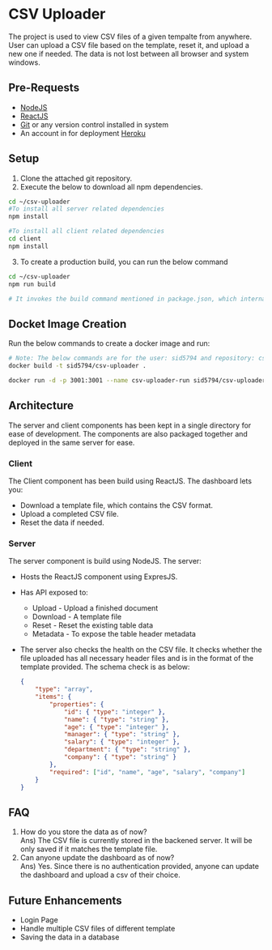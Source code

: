 # CSV Uploader

The project is used to view CSV files of a given tempalte from anywhere. User can upload a CSV file based on the template, reset it, and upload a new one if needed. The data is not lost between all browser and system windows. 

## Pre-Requests
* [NodeJS](https://nodejs.org/en/)
* [ReactJS](https://reactjs.org/)
* [Git](https://git-scm.com/) or any version control installed in system
* An account in for deployment [Heroku](https://heroku.com/)

## Setup
1. Clone the attached git repository.
2. Execute the below to download all npm dependencies.
```bash
cd ~/csv-uploader
#To install all server related dependencies
npm install

#To install all client related dependencies
cd client
npm install
```
3. To create a production build, you can run the below command
```bash
cd ~/csv-uploader
npm run build

# It invokes the build command mentioned in package.json, which internally calls: cd client && npm install && npm run build
```

## Docket Image Creation
Run the below commands to create a docker image and run:
```bash
# Note: The below commands are for the user: sid5794 and repository: csv-uploader
docker build -t sid5794/csv-uploader .

docker run -d -p 3001:3001 --name csv-uploader-run sid5794/csv-uploader
```

## Architecture

The server and client components has been kept in a single directory for ease of development. The components are also packaged together and deployed in the same server for ease. 

### Client
The Client component has been build using ReactJS. The dashboard lets you:
* Download a template file, which contains the CSV format.
* Upload a completed CSV file.
* Reset the data if needed.

### Server
The server component is build using NodeJS. The server:
* Hosts the ReactJS component using ExpresJS.
* Has API exposed to:
    
    * Upload - Upload a finished document
    * Download - A template file
    * Reset - Reset the existing table data
    * Metadata - To expose the table header metadata

* The server also checks the health on the CSV file. It checks whether the file uploaded has all necessary header files and is in the format of the template provided. The schema check is as below:

    ```json
    {
        "type": "array",
        "items": {
            "properties": {
                "id": { "type": "integer" },
                "name": { "type": "string" },
                "age": { "type": "integer" },
                "manager": { "type": "string" },
                "salary": { "type": "integer" },
                "department": { "type": "string" },
                "company": { "type": "string" }
            },
            "required": ["id", "name", "age", "salary", "company"]
        }
    }
    ```

## FAQ

1. How do you store the data as of now?<br/>
Ans) The CSV file is currently stored in the backened server. It will be only saved if it matches the template file.
2. Can anyone update the dashboard as of now?<br/>
Ans) Yes. Since there is no authentication provided, anyone can update the dashboard and upload a csv of their choice.

## Future Enhancements
* Login Page
* Handle multiple CSV files of different template
* Saving the data in a database